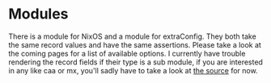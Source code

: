 # Modules

There is a module for NixOS and a module for extraConfig.
They both take the same record values and have the same assertions.
Please take a look at the coming pages for a list of available options.
I currently have trouble rendering the record fields if their type is a sub module,
if you are interested in any like caa or mx, you'll sadly have to take a look at [the source](https://github.com/Janik-Haag/NixOS-DNS/tree/main/modules/records.nix) for now.
